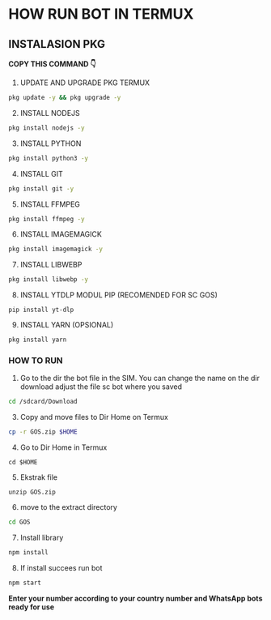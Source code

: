 # HOW RUN BOT IN TERMUX 
## INSTALASION PKG
**COPY THIS COMMAND 👇** 
1. UPDATE AND UPGRADE PKG TERMUX
```sh
pkg update -y && pkg upgrade -y
```
2. INSTALL NODEJS
```sh
pkg install nodejs -y
```
3. INSTALL PYTHON
```sh
pkg install python3 -y
```
4. INSTALL GIT
```sh
pkg install git -y
```
5. INSTALL FFMPEG
```sh
pkg install ffmpeg -y
```
6. INSTALL IMAGEMAGICK
```sh
pkg install imagemagick -y
```
7. INSTALL LIBWEBP
```sh
pkg install libwebp -y
```
8. INSTALL YTDLP MODUL PIP (RECOMENDED FOR SC GOS)
```
pip install yt-dlp
```
9. INSTALL YARN (OPSIONAL)
```sh
pkg install yarn
```
### HOW TO RUN 
1. Go to the dir the bot file in the SIM. You can change the name on the dir download adjust the file sc bot where you saved 
```sh
cd /sdcard/Download
```
3. Copy and move files to Dir Home on Termux
```sh
cp -r GOS.zip $HOME
```
4. Go to Dir Home in Termux
```
cd $HOME
```
5. Ekstrak file
```
unzip GOS.zip
```
6. move to the extract directory
```sh
cd GOS
```
7. Install library 
```sh
npm install 
```
8. If install succees run bot
```sh
npm start
```
**Enter your number according to your country number and WhatsApp bots ready for use** 
